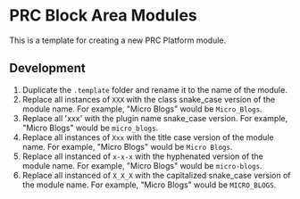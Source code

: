 # PRC Block Area Modules

This is a template for creating a new PRC Platform module.

## Development

1. Duplicate the `.template` folder and rename it to the name of the module.
2. Replace all instances of `XXX` with the class snake_case version of the module name. For example, "Micro Blogs" would be `Micro_Blogs`.
3. Replace all 'xxx' with the plugin name snake_case version. For example, "Micro Blogs" would be `micro_blogs`.
4. Replace all instances of `Xxx` with the title case version of the module name. For example, "Micro Blogs" would be `Micro Blogs`.
5. Replace all instanced of `x-x-x` with the hyphenated version of the module name. For example, "Micro Blogs" would be `micro-blogs`.
6. Replace all instanced of `X_X_X` with the capitalized snake_case version of the module name. For example, "Micro Blogs" would be `MICRO_BLOGS`.
